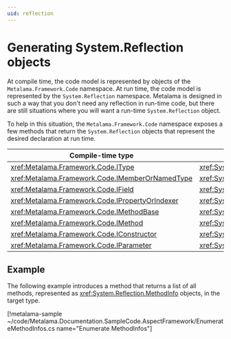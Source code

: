 ```yaml
---
uid: reflection
---
```


# Generating System.Reflection objects

At compile time, the code model is represented by objects of the `Metalama.Framework.Code` namespace. At run time, the code model is represented by the `System.Reflection` namespace. Metalama is designed in such a way that you don't need any reflection in run-time code, but there are still situations where you will want a run-time `System.Reflection` object.

To help in this situation, the `Metalama.Framework.Code` namespace exposes a few methods that return the `System.Reflection` objects that represent the desired declaration at run time.


| Compile-time type | Run-time type | Conversion method
|------------------|-|-
| <xref:Metalama.Framework.Code.IType> | <xref:System.Type> | <xref:Metalama.Framework.Code.IType.ToType>
| <xref:Metalama.Framework.Code.IMemberOrNamedType> | <xref:System.Reflection.MemberInfo> | <xref:Metalama.Framework.Code.IMemberOrNamedType.ToMemberInfo>
| <xref:Metalama.Framework.Code.IField> | <xref:System.Reflection.FieldInfo> | <xref:Metalama.Framework.Code.IField.ToFieldInfo>
| <xref:Metalama.Framework.Code.IPropertyOrIndexer> | <xref:System.Reflection.PropertyInfo> | <xref:Metalama.Framework.Code.IPropertyOrIndexer.ToPropertyInfo>
| <xref:Metalama.Framework.Code.IMethodBase> | <xref:System.Reflection.MethodBase> | <xref:Metalama.Framework.Code.IMethodBase.ToMethodBase>
| <xref:Metalama.Framework.Code.IMethod> | <xref:System.Reflection.MethodInfo> | <xref:Metalama.Framework.Code.IMethod.ToMethodInfo>
| <xref:Metalama.Framework.Code.IConstructor> | <xref:System.Reflection.ConstructorInfo> | <xref:Metalama.Framework.Code.IConstructor.ToConstructorInfo>
| <xref:Metalama.Framework.Code.IParameter> | <xref:System.Reflection.ParameterInfo> | <xref:Metalama.Framework.Code.IParameter.ToParameterInfo>


## Example

The following example introduces a method that returns a list of all methods, represented as <xref:System.Reflection.MethodInfo> objects, in the target type.

[!metalama-sample ~/code/Metalama.Documentation.SampleCode.AspectFramework/EnumerateMethodInfos.cs name="Enumerate MethodInfos"]


